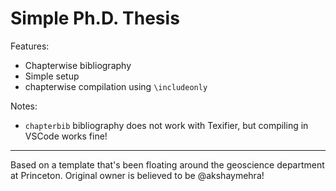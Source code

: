 # Simple Ph.D. Thesis

Features:

- Chapterwise bibliography
- Simple setup
- chapterwise compilation using `\includeonly`

Notes:

- `chapterbib` bibliography does not work with Texifier, but compiling in VSCode works fine!

---

Based on a template that's been floating around the geoscience department at Princeton. Original owner is believed to be @akshaymehra!

